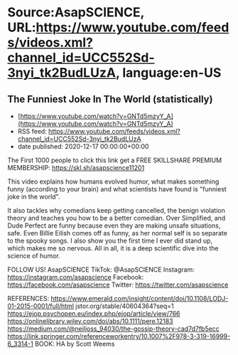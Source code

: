 # Source:AsapSCIENCE, URL:https://www.youtube.com/feeds/videos.xml?channel_id=UCC552Sd-3nyi_tk2BudLUzA, language:en-US

## The Funniest Joke In The World (statistically)
 - [https://www.youtube.com/watch?v=GNTd5mzyY_A](https://www.youtube.com/watch?v=GNTd5mzyY_A)
 - RSS feed: https://www.youtube.com/feeds/videos.xml?channel_id=UCC552Sd-3nyi_tk2BudLUzA
 - date published: 2020-12-17 00:00:00+00:00

The First 1000 people to click this link get a FREE SKILLSHARE PREMIUM MEMBERSHIP: https://skl.sh/asapscience11201

This video explains how humans evolved humor, what makes something funny (according to your brain) and what scientists have found is "funniest joke in the world".

It also tackles why comedians keep getting cancelled, the benign violation theory and teaches you how to be a better comedian. Over Simplified, and Dude Perfect are funny because even they are making unsafe situations, safe. Even Billie Eilish comes off as funny, as her normal self is so separate to the spooky songs. I also show you the first time I ever did stand up, which makes me so nervous. All in all, it is a deep scientific dive into the science of humor.

FOLLOW US!
AsapSCIENCE
TikTok: @AsapSCIENCE 
Instagram: https://instagram.com/asapscience
Facebook: https://facebook.com/asapscience
Twitter: https://twitter.com/asapscience

REFERENCES:
https://www.emerald.com/insight/content/doi/10.1108/LODJ-01-2015-0001/full/html
jstor.org/stable/40604364?seq=1
https://ejop.psychopen.eu/index.php/ejop/article/view/766
https://onlinelibrary.wiley.com/doi/abs/10.1111/pere.12183
https://medium.com/@neiljoss_94030/the-gossip-theory-cad7d7fb5ecc
https://link.springer.com/referenceworkentry/10.1007%2F978-3-319-16999-6_3314-1
BOOK: HA by Scott Weems

